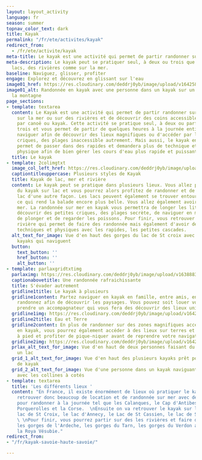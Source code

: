 ```yaml
---
layout: layout_activity
language: fr
season: summer
topnav_color_text: dark
title: Kayak
permalink: "/fr/ete/activites/kayak"
redirect_from:
  - /fr/ete/activite/kayak
meta-title: Le kayak est une activité qui permet de partir randonner sur l'eau
meta-description: Le kayak peut se pratiquer seul, à deux ou trois que ce soit sur des
  lacs, des rivières comme sur la mer.
baseline: Naviguez, glisser, profiter
engage: Explorez et découvrez en glissant sur l'eau
image01_href: https://res.cloudinary.com/deddrj0yb/image/upload/v1642588328/website/summer/jeff-isaak-p7nrRdMDebM-unsplash_wxc6gr.jpg
image01_alt: Randonnée en kayak avec une personne dans un kayak sur un lac face à
  la montagne
page_sections:
- template: textarea
  content: Le Kayak est une activité qui permet de partir randonner sur des lacs,
    sur la mer ou sur des rivières et de découvrir des coins accessibles uniquement
    par canoë ou kayak. Cette activité se pratique seul, à deux ou parfois même à
    trois et vous permet de partir de quelques heures à la journée entière. Partez
    naviguer afin de découvrir des lieux magnifiques ou d'accéder par l'eau à des
    criques, des plages inaccessible autrement. Mais aussi, le kayak en rivière vous
    permet de passer dans des rapides et demandera plus de technique et de condition
    physique afin de bien gérer les cours d'eau plus rapide et puissant.
  title: Le kayak
- template: 2colimgtxt
  image_col_left_href: https://res.cloudinary.com/deddrj0yb/image/upload/v1642588326/website/summer/pexels-kyle-loftus-2734521_k8jcqo.jpg
  captiontitleuppercase: Plusieurs styles de Kayak
  title: Kayak de lac, mer et rivière
  content: Le kayak peut se pratique dans plusieurs lieux. Vous allez pouvoir faire
    du kayak sur lac et vous pourrez alors profitez de randonner et de découvrir le
    lac d'une autre façon. Les lacs peuvent également se trouver entourés de montagnes
    ce qui rend la balade encore plus belle. Vous allez également avoir le Kayak sur
    mer. La randonnée sur mer en kayak vous permettra de longer les littoraux, de
    découvrir des petites criques, des plages secrète, de naviguer en mer et de profiter
    de plonger et de regarder les poissons. Pour finir, vous retrouver le kayak de
    rivière qui permet de faire des randonnée mais également d'avoir des zones plus
    techniques et physiques avec les rapides, les petites cascades.
  alt_text_for_image: Vue d'en haut des gorges du lac de St croix avec beaucoup de
    kayaks qui naviguent
  button:
    text_button: ''
    href_button: ''
    alt_button: ''
- template: parlaxgridtxtimg
  parlaximg: https://res.cloudinary.com/deddrj0yb/image/upload/v1638883631/website/summer/Kayak-groupe-lac_l1awzz.jpg
  captionabovetitle: Une randonnée rafraichissante
  title: S'évader autrement
  gridline1title: Le kayak à plusieurs
  gridline1content: Partez naviguer en kayak en famille, entre amis, en couple et
    randonnez afin de découvrir les paysages. Vous pouvez soit louer votre kayak soit
    prendre un accompagnateur qui vous fera des découvrir des lieux uniques.
  gridline1img: https://res.cloudinary.com/deddrj0yb/image/upload/v1642588329/website/summer/drew-dau-zMSkCFHSXTU-unsplash_tbki8m.jpg
  gridline2title: Eau et Terre
  gridline2content: En plus de randonner sur des zones magnifiques accessibles uniquement
    en kayak, vous pourrez également accéder à des lieux sur terres et partir randonnée
    à pied et profiter de pique-niquer avant de reprendre votre navigation.
  gridline2img: https://res.cloudinary.com/deddrj0yb/image/upload/v1642588327/website/summer/art-rachen-aKqJCZSP4t4-unsplash_b1obn5.jpg
  prlax_alt_text_for_image: Vue d'en haut de deux personnes faisant du kayak dans
    un lac
  grid_1_alt_text_for_image: Vue d'en haut des plusieurs kayaks prêt pour la location
    de kayak
  grid_2_alt_text_for_image: Vue d'une personne dans un kayak naviguant sur la mer
    avec les collines à cotés
- template: textarea
  title: 'Les différents lieux '
  content: "En France, il existe énormément de lieux où pratiquer le kayak. Vous allez
    retrouver donc beaucoup de location et de randonnée sur mer avec des lieux parfaits
    pour randonner à la journée tel que les Calanques, le Cap d'Antibes et l'Esterel,
    Porquerolles et la Corse.  \nEnsuite on va retrouver le kayak sur lac avec l'incontournable
    lac de St Croix, le lac d'Annecy, le Lac de St Cassien, le lac de Serre Ponçon.
    \ \nPour finir, vous pourrez partir sur des les rivières et faire du kayak dans
    les gorges de l'Ardeche, les gorges du Tarn, les gorges du Verdon ainsi que dans
    la Roya Vésubie."
redirect_from:
- "/fr/kayak-savoie-haute-savoie/"

---
```

